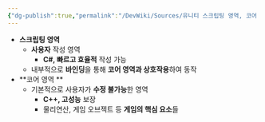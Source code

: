 ```yaml
---
{"dg-publish":true,"permalink":"/DevWiki/Sources/유니티 스크립팅 영역, 코어 영역/","noteIcon":"","created":"2024-12-01T18:05:28.000+09:00","updated":"2025-07-19T22:58:36.986+09:00"}
---
```


* **스크립팅 영역**
	* **사용자** 작성 영역
		* **C#, 빠르고 효율적** 작성 가능
	* 내부적으로 **바인딩**을 통해 **코어 영역과 상호작용**하여 동작
* **코어 영역 **
	* 기본적으로 사용자가 **수정 불가능**한 영역
		* **C++, 고성능** 보장
		* 물리연산, 게임 오브젝트 등 **게임의 핵심 요소**들
